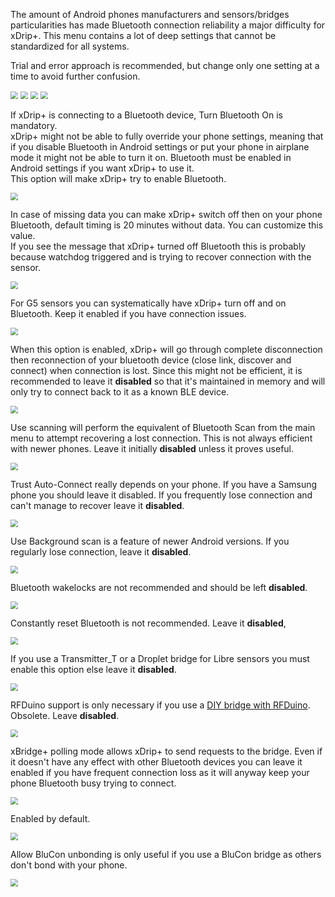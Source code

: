 The amount of Android phones manufacturers and sensors/bridges particularities has made Bluetooth connection reliability a major difficulty for xDrip+. This menu contains a lot of deep settings that cannot be standardized for all systems.

Trial and error approach is recommended, but change only one setting at a time to avoid further confusion.

<img src="../../images/hamburger_menu.png" style="zoom:75%;" />  
<img src="../../images/M-S.png" style="zoom:75%;" />  
<img src="../../images/M-S-LCS.png" style="zoom:75%;" />  
<img src="../images/M-S-LCS4.png" style="zoom:75%;" />

If xDrip+ is connecting to a Bluetooth device, Turn Bluetooth On is mandatory.  
xDrip+ might not be able to fully override your phone settings, meaning that if you disable Bluetooth in Android settings or put your phone in airplane mode it might not be able to turn it on. Bluetooth must be enabled in Android settings if you want xDrip+ to use it.  
This option will make xDrip+ try to enable Bluetooth.

<img src="../images/M-S-LCS4a.png" style="zoom:75%;" />

In case of missing data you can make xDrip+ switch off then on your phone Bluetooth, default timing is 20 minutes without data. You can customize this value.  
If you see the message that xDrip+ turned off Bluetooth this is probably because watchdog triggered and is trying to recover connection with the sensor.

<img src="../images/M-S-LCS4b.png" style="zoom:75%;" />

For G5 sensors you can systematically have xDrip+ turn off and on Bluetooth. Keep it enabled if you have connection issues.

<img src="../images/M-S-LCS4c.png" style="zoom:75%;" />

When this option is enabled, xDrip+ will go through complete disconnection then reconnection of your bluetooth device (close link, discover and connect) when connection is lost. Since this might not be efficient, it is recommended to leave it **disabled** so that it's maintained in memory and will only try to connect back to it as a known BLE device.

<img src="../images/M-S-LCS4d.png" style="zoom:75%;" />

Use scanning will perform the equivalent of Bluetooth Scan from the main menu to attempt recovering a lost connection. This is not always efficient with newer phones. Leave it initially **disabled** unless it proves useful.

<img src="../images/M-S-LCS4e.png" style="zoom:75%;" />

Trust Auto-Connect really depends on your phone. If you have a Samsung phone you should leave it disabled. If you frequently lose connection and can't manage to recover leave it **disabled**.

<img src="../images/M-S-LCS4f.png" style="zoom:75%;" />

Use Background scan is a feature of newer Android versions. If you regularly lose connection, leave it **disabled**.

<img src="../images/M-S-LCS4g.png" style="zoom:75%;" />

Bluetooth wakelocks are not recommended and should be left **disabled**.

<img src="../images/M-S-LCS4h.png" style="zoom:75%;" />

Constantly reset Bluetooth is not recommended. Leave it **disabled**,

<img src="../images/M-S-LCS4i.png" style="zoom:75%;" />

If you use a Transmitter_T or a Droplet bridge for Libre sensors you must enable this option else leave it **disabled**.

<img src="../images/M-S-LCS4j.png" style="zoom:75%;" />

RFDuino support is only necessary if you use a [DIY bridge with RFDuino](https://github.com/TomaszStachowicz/Transmiter-xBridgePlus). Obsolete. Leave **disabled**.

<img src="../images/M-S-LCS4k.png" style="zoom:75%;" />

xBridge+ polling mode allows xDrip+ to send requests to the bridge. Even if it doesn't have any effect with other Bluetooth devices you can leave it enabled if you have frequent connection loss as it will anyway keep your phone Bluetooth busy trying to connect.

<img src="../images/M-S-LCS4l.png" style="zoom:75%;" />

Enabled by default.

<img src="../images/M-S-LCS4m.png" style="zoom:75%;" />

Allow BluCon unbonding is only useful if you use a BluCon bridge as others don't bond with your phone.

<img src="../images/M-S-LCS4n.png" style="zoom:75%;" />